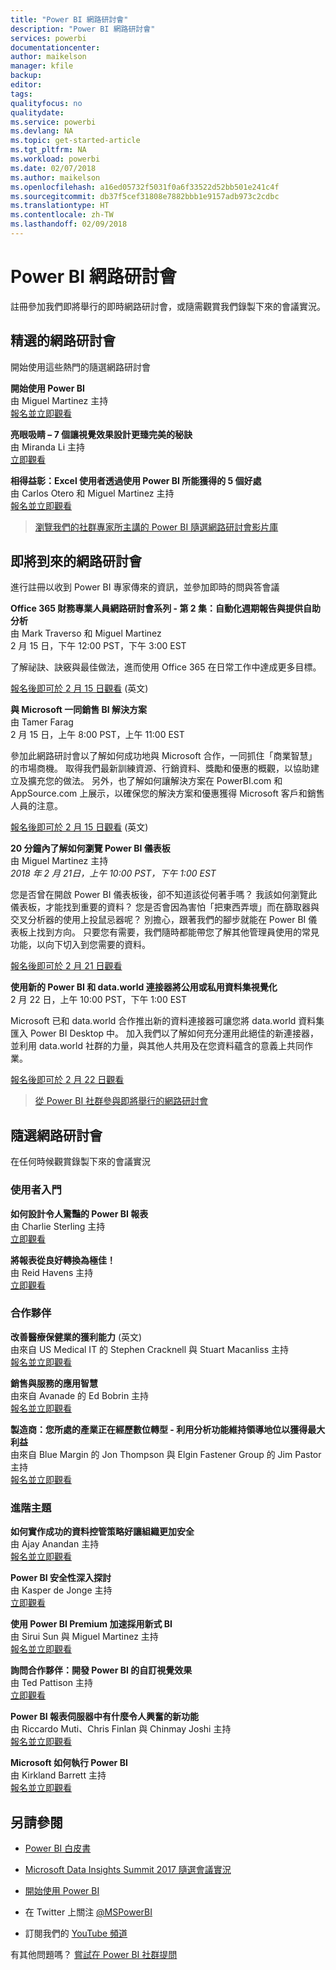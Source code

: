 ```yaml
---
title: "Power BI 網路研討會"
description: "Power BI 網路研討會"
services: powerbi
documentationcenter: 
author: maikelson
manager: kfile
backup: 
editor: 
tags: 
qualityfocus: no
qualitydate: 
ms.service: powerbi
ms.devlang: NA
ms.topic: get-started-article
ms.tgt_pltfrm: NA
ms.workload: powerbi
ms.date: 02/07/2018
ms.author: maikelson
ms.openlocfilehash: a16ed05732f5031f0a6f33522d52bb501e241c4f
ms.sourcegitcommit: db37f5cef31808e7882bbb1e9157adb973c2cdbc
ms.translationtype: HT
ms.contentlocale: zh-TW
ms.lasthandoff: 02/09/2018
---
```

# <a name="power-bi-webinars"></a>Power BI 網路研討會

註冊參加我們即將舉行的即時網路研討會，或隨需觀賞我們錄製下來的會議實況。

## <a name="featured-webinars"></a>精選的網路研討會

開始使用這些熱門的隨選網路研討會

**開始使用 Power BI**
<br>由 Miguel Martinez 主持
<br>[報名並立即觀看](https://info.microsoft.com/getting-started-with-power-bi-ondemand.html?Is=Website)

**亮眼吸睛 – 7 個讓視覺效果設計更臻完美的秘訣**
<br>由 Miranda Li 主持
<br>[立即觀看](https://community.powerbi.com/t5/Webinars-and-Video-Gallery/Simply-Compelling-Seven-Tips-to-Better-Visualization-Design/m-p/173401?Is=Website)

**相得益彰：Excel 使用者透過使用 Power BI 所能獲得的 5 個好處**
<br>由 Carlos Otero 和 Miguel Martinez 主持
<br>[報名並立即觀看](https://info.microsoft.com/excel-powerbi-better-together.html?Is=Website)

>[瀏覽我們的社群專家所主講的 Power BI 隨選網路研討會影片庫](https://community.powerbi.com/t5/Webinars-and-Video-Gallery/bd-p/VideoTipsTricks?filter=webinars&featured=yes&Is=Website)

## <a name="upcoming-webinars"></a>即將到來的網路研討會

進行註冊以收到 Power BI 專家傳來的資訊，並參加即時的問與答會議

**Office 365 財務專業人員網路研討會系列 - 第 2 集：自動化週期報告與提供自助分析**
<br>由 Mark Traverso 和 Miguel Martinez
<br>2 月 15 日，下午 12:00 PST，下午 3:00 EST

了解祕訣、訣竅與最佳做法，進而使用 Office 365 在日常工作中達成更多目標。

[報名後即可於 2 月 15 日觀看](https://aka.ms/Office365FinanceProsPBI) \(英文\)

**與 Microsoft 一同銷售 BI 解決方案**
<br>由 Tamer Farag
<br>2 月 15 日，上午 8:00 PST，上午 11:00 EST

參加此網路研討會以了解如何成功地與 Microsoft 合作，一同抓住「商業智慧」的市場商機。 取得我們最新訓練資源、行銷資料、獎勵和優惠的概觀，以協助建立及擴充您的做法。 另外，也了解如何讓解決方案在 PowerBI.com 和 AppSource.com 上展示，以確保您的解決方案和優惠獲得 Microsoft 客戶和銷售人員的注意。

[報名後即可於 2 月 15 日觀看](https://infopedia.eventbuilder.com/event?eventid=l9d4s7) \(英文\)

**20 分鐘內了解如何瀏覽 Power BI 儀表板**
<br>由 Miguel Martinez 主持
<br>*2018 年 2 月 21日，上午 10:00 PST，下午 1:00 EST*

您是否曾在開啟 Power BI 儀表板後，卻不知道該從何著手嗎？  我該如何瀏覽此儀表板，才能找到重要的資料？ 您是否會因為害怕「把東西弄壞」而在篩取器與交叉分析器的使用上投鼠忌器呢？  別擔心，跟著我們的腳步就能在 Power BI 儀表板上找到方向。 只要您有需要，我們隨時都能帶您了解其他管理員使用的常見功能，以向下切入到您需要的資料。

[報名後即可於 2 月 21 日觀看](https://info.microsoft.com/powerbi-dashboard-in-20-min.html?Is=Website)

**使用新的 Power BI 和 data.world 連接器將公用或私用資料集視覺化**
<br>2 月 22 日，上午 10:00 PST，下午 1:00 EST

Microsoft 已和 data.world 合作推出新的資料連接器可讓您將 data.world 資料集匯入 Power BI Desktop 中。 加入我們以了解如何充分運用此絕佳的新連接器，並利用 data.world 社群的力量，與其他人共用及在您資料蘊含的意義上共同作業。

[報名後即可於 2 月 22 日觀看](https://info.microsoft.com/data-world-connector-powerbi.html?Is=Website)

>[從 Power BI 社群參與即將舉行的網路研討會](https://powerbi.microsoft.com/en-us/blog/tag/community-webinar?Is=Website)

## <a name="on-demand-webinars"></a>隨選網路研討會

在任何時候觀賞錄製下來的會議實況

### <a name="getting-started"></a>使用者入門

**如何設計令人驚豔的 Power BI 報表**
<br>由 Charlie Sterling 主持
<br>[立即觀看](https://community.powerbi.com/t5/Webinars-and-Video-Gallery/5-3-17-Webinar-How-to-Design-Visually-Stunning-Power-BI-Reports/m-p/168204?Is=Website)

**將報表從良好轉換為極佳！**
<br>由 Reid Havens 主持
<br>[立即觀看](https://community.powerbi.com/t5/Webinars-and-Video-Gallery/Power-BI-Transforming-A-Report-From-Good-to-GREAT/m-p/315119?Is=Website)

### <a name="partners"></a>合作夥伴 ###

**改善醫療保健業的獲利能力** (英文)
<br>由來自 US Medical IT 的 Stephen Cracknell 與 Stuart Macanliss 主持
<br>[報名並立即觀看](https://info.microsoft.com/improving-profitability-in-healthcare.html?Is=Website)

**銷售與服務的應用智慧**
<br>由來自 Avanade 的 Ed Bobrin 主持
<br>[報名並立即觀看](https://info.microsoft.com/applied-intelligence-for-sales-service.html?Is=Website)

**製造商：您所處的產業正在經歷數位轉型 - 利用分析功能維持領導地位以獲得最大利益**
<br>由來自 Blue Margin 的 Jon Thompson 與 Elgin Fastener Group 的 Jim Pastor 主持
<br>[報名並立即觀看](https://info.microsoft.com/digital-transformation-in-manufacturing.html?Is=Website)

### <a name="advanced-topics"></a>進階主題 ###

**如何實作成功的資料控管策略好讓組織更加安全**
<br>由 Ajay Anandan 主持
<br>[報名並立即觀看](https://info.microsoft.com/powerbi-data-governance-strategy-ondemand.html?Is=Website)

**Power BI 安全性深入探討**
<br>由 Kasper de Jonge 主持
<br>[立即觀看](https://community.powerbi.com/t5/Webinars-and-Video-Gallery/5-23-2017-Power-BI-security-deep-dive-by-Kasper-de-Jonge/m-p/161476?Is=Website)

**使用 Power BI Premium 加速採用新式 BI**
<br>由 Sirui Sun 與 Miguel Martinez 主持
<br>[報名並立即觀看](https://info.microsoft.com/powerbi-premium-webinar-ondemand.html?Is=Website)

**詢問合作夥伴：開發 Power BI 的自訂視覺效果**
<br>由 Ted Pattison 主持
<br>[立即觀看](https://community.powerbi.com/t5/Webinars-and-Video-Gallery/Ask-a-Partner-Developing-Custom-Visuals-for-Power-BI/m-p/150368?Is=Website)

**Power BI 報表伺服器中有什麼令人興奮的新功能**
<br>由 Riccardo Muti、Chris Finlan 與 Chinmay Joshi 主持
<br>[報名並立即觀看](https://info.microsoft.com/whats-new-powerbi-report-server.html?Is=Website)

**Microsoft 如何執行 Power BI**
<br>由 Kirkland Barrett 主持
<br>[報名並立即觀看](https://info.microsoft.com/US-PowerBI-WBNR-FY17-11Nov-29-BIATMIcrosoft274828_01Registration-ForminBody.html?Is=Website)

## <a name="see-also"></a>另請參閱

- [Power BI 白皮書](whitepapers.md)

- [Microsoft Data Insights Summit 2017 隨選會議實況](https://community.powerbi.com/t5/Data-Insights-Summit-2017-On/bd-p/DataInsightsSummit2017OnDemand?Is=Website)

- [開始使用 Power BI](service-get-started.md)

- 在 Twitter 上關注 [@MSPowerBI](https://twitter.com/mspowerbi)

- 訂閱我們的 [YouTube 頻道](https://www.youtube.com/mspowerbi)

有其他問題嗎？ [嘗試在 Power BI 社群提問](https://community.powerbi.com/)
